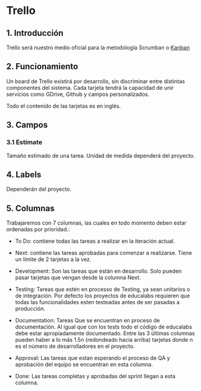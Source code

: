 # Trello
## 1. Introducción
Trello será nuestro medio oficial para la metodología Scrumban o [Kanban](https://es.atlassian.com/agile/kanban)

## 2. Funcionamiento
Un board de Trello existirá por desarrollo, sin discriminar entre distintas componentes del sistema.
Cada tarjeta tendrá la capacidad de unir servicios como GDrive, Github y campos personalizados.

Todo el contenido de las tarjetas es en inglés.

## 3. Campos

### 3.1 Estimate
Tamaño estimado de una tarea. Unidad de medida dependerá del proyecto.

## 4. Labels

Dependerán del proyecto.

## 5. Columnas
Trabajaremos con 7 columnas, las cuales en todo momento deben estar ordenadas por prioridad.:

* To Do: contiene todas las tareas a realizar en la iteración actual.

* Next: contiene las tareas aprobadas para comenzar a realizarse. Tiene un límite de 2 tarjetas a la vez.

* Development: Son las tareas que están en desarrollo.  Solo pueden pasar tarjetas que vengan desde la columna Next.

* Testing: Tareas que estén en processo de Testing, ya  sean unitarios o de integración. Por defecto los proyectos de educalabs requieren que todas las funcionalidades esten testeadas antes de ser pasadas a producción.

* Documentation: Tareas Que se encuentran en proceso de documentación. Al igual que con los tests todo el código de educalabs debe estar apropiadamente documentado. Entre las 3 últimas columnas pueden haber a lo más 1.5n (redondeado hacia arriba) tarjetas donde n es el número de desarrolladores en el proyecto.

* Approval: Las tareas que estan esperando el proceso de QA y aprobación del equipo se encuentran en esta columna.

* Done: Las tareas completas y aprobadas del sprint llegan a esta columna.